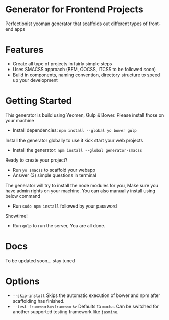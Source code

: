 # Generator for Frontend Projects

Perfectionist yeoman generator that scaffolds out different types of front-end apps

# Features

- Create all type of projects in fairly simple steps
- Uses SMACSS approach (BEM, OOCSS, ITCSS to be followed soon)
- Build in components, naming convention, directory structure to speed up your development

# Getting Started

This generator is build using Yeomen, Gulp & Bower. Please install those on your machine
- Install dependencies: `npm install --global yo bower gulp`

Install the generator globally to use it kick start your web projects
- Install the generator: `npm install --global generator-smacss`

Ready to create your project?
- Run `yo smacss` to scaffold your webapp
- Answer (3) simple questions in terminal

The generator will try to install the node modules for you, Make sure you have admin rights on your machine. You can also manually install using below command

- Run `sudo npm install` followed by your password

Showtime!
- Run `gulp` to run the server, You are all done.

# Docs

To be updated soon... stay tuned

# Options

- `--skip-install` Skips the automatic execution of bower and npm after scaffolding has finished.
- `--test-framework=<framework>` Defaults to `mocha`. Can be switched for another supported testing framework like `jasmine`.